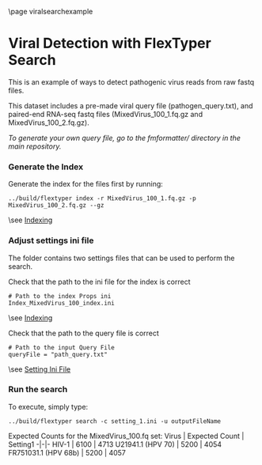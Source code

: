 \page viralsearchexample

# Viral Detection with FlexTyper Search

This is an example of ways to detect pathogenic virus reads from raw fastq files.

This dataset includes a pre-made viral query file (pathogen\_query.txt), and paired-end RNA-seq fastq files (MixedVirus\_100\_1.fq.gz and MixedVirus\_100\_2.fq.gz).

*To generate your own query file, go to the fmformatter/ directory in the main repository.*

### Generate the Index 

Generate the index for the files first by running: 

~~~~~~~~~~~~~~~~~~~~~
../build/flextyper index -r MixedVirus_100_1.fq.gz -p MixedVirus_100_2.fq.gz --gz 
~~~~~~~~~~~~~~~~~~~~~
\see [Indexing](@indexexample)

### Adjust settings ini file 

The folder contains two settings files that can be used to perform the search. 

Check that the path to the ini file for the index is correct 
~~~~~~~~~~~~~~~~~~~~~
# Path to the index Props ini
Index_MixedVirus_100_index.ini
~~~~~~~~~~~~~~~~~~~~~
\see [Indexing](@indexexample)

Check that the path to the query file is correct 
~~~~~~~~~~~~~~~~~~~~~
# Path to the input Query File
queryFile = "path_query.txt"
~~~~~~~~~~~~~~~~~~~~~

\see [Setting Ini File](@settingini)

### Run the search

To execute, simply type:
~~~~~~~~~~~~~~~~~~~~~
../build/flextyper search -c setting_1.ini -u outputFileName
~~~~~~~~~~~~~~~~~~~~~


Expected Counts for the MixedVirus_100.fq set:
Virus | Expected Count | Setting1
-|-|-
HIV-1 | 6100 | 4713
U21941.1 (HPV 70) | 5200 | 4054
FR751031.1 (HPV 68b) | 5200 | 4057

